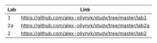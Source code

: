 | Lab | Link |
| --- | ---- |
|  1  | https://github.com/alex-oliynyk/study/tree/master/lab1 |
|  2a | https://github.com/alex-oliynyk/study/tree/master/lab2a |
|  2  | https://github.com/alex-oliynyk/study/tree/master/lab2 |